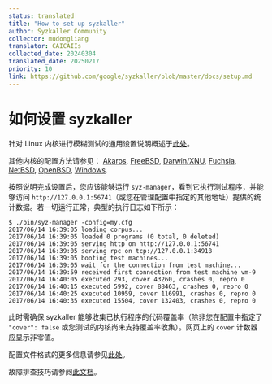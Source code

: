 ```yaml
---
status: translated
title: "How to set up syzkaller"
author: Syzkaller Community
collector: mudongliang
translator: CAICAIIs
collected_date: 20240304
translated_date: 20250217
priority: 10
link: https://github.com/google/syzkaller/blob/master/docs/setup.md
---
```


# 如何设置 syzkaller

针对 Linux 内核进行模糊测试的通用设置说明概述于[此处](linux/setup.md)。

其他内核的配置方法请参见：
[Akaros](akaros/README.md),
[FreeBSD](freebsd/README.md),
[Darwin/XNU](darwin/README.md),
[Fuchsia](fuchsia/README.md),
[NetBSD](netbsd/README.md),
[OpenBSD](openbsd/setup.md),
[Windows](windows/README.md).

按照说明完成设置后，您应该能够运行 `syz-manager`，看到它执行测试程序，并能够访问 `http://127.0.0.1:56741`（或您在管理配置中指定的其他地址）提供的统计数据。若一切运行正常，典型的执行日志如下所示：

```
$ ./bin/syz-manager -config=my.cfg
2017/06/14 16:39:05 loading corpus...
2017/06/14 16:39:05 loaded 0 programs (0 total, 0 deleted)
2017/06/14 16:39:05 serving http on http://127.0.0.1:56741
2017/06/14 16:39:05 serving rpc on tcp://127.0.0.1:34918
2017/06/14 16:39:05 booting test machines...
2017/06/14 16:39:05 wait for the connection from test machine...
2017/06/14 16:39:59 received first connection from test machine vm-9
2017/06/14 16:40:05 executed 293, cover 43260, crashes 0, repro 0
2017/06/14 16:40:15 executed 5992, cover 88463, crashes 0, repro 0
2017/06/14 16:40:25 executed 10959, cover 116991, crashes 0, repro 0
2017/06/14 16:40:35 executed 15504, cover 132403, crashes 0, repro 0
```

此时需确保 syzkaller 能够收集已执行程序的代码覆盖率（除非您在配置中指定了 `"cover": false` 或您测试的内核尚未支持覆盖率收集）。网页上的 `cover` 计数器应显示非零值。

配置文件格式的更多信息请参见[此处](configuration.md)。

故障排查技巧请参阅[此文档](troubleshooting.md)。